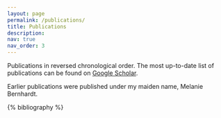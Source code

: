 ```yaml
---
layout: page
permalink: /publications/
title: Publications
description: 
nav: true
nav_order: 3
---
```


Publications in reversed chronological order. 
The most up-to-date list of publications can be found on [Google Scholar](https://scholar.google.com/citations?user=cLhie60AAAAJ&hl=en).

Earlier publications were published under my maiden name, Melanie Bernhardt.
<!-- _pages/publications.md -->
<div class="publications">

{% bibliography %}

</div>

